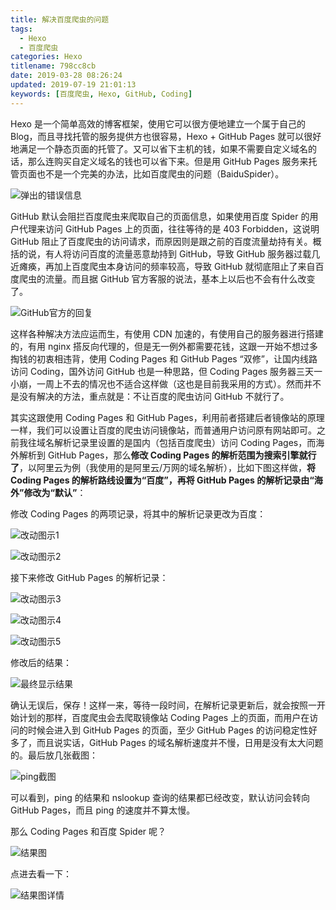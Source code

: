 ```yaml
---
title: 解决百度爬虫的问题
tags:
  - Hexo
  - 百度爬虫
categories: Hexo
titlename: 798cc8cb
date: 2019-03-28 08:26:24
updated: 2019-07-19 21:01:13
keywords: [百度爬虫, Hexo, GitHub, Coding]
---
```


Hexo 是一个简单高效的博客框架，使用它可以很方便地建立一个属于自己的 Blog，而且寻找托管的服务提供方也很容易，Hexo + GitHub Pages 就可以很好地满足一个静态页面的托管了。又可以省下主机的钱，如果不需要自定义域名的话，那么连购买自定义域名的钱也可以省下来。但是用 GitHub Pages 服务来托管页面也不是一个完美的办法，比如百度爬虫的问题（BaiduSpider）。   <!--more-->   

![弹出的错误信息](https://storage.live.com/items/5582C1D07E2893FB!133128?authkey=APiqr1tjl5KIc1Q "弹出的错误信息")  

GitHub 默认会阻拦百度爬虫来爬取自己的页面信息，如果使用百度 Spider 的用户代理来访问 GitHub Pages 上的页面，往往等待的是 403 Forbidden，这说明 GitHub 阻止了百度爬虫的访问请求，而原因则是跟之前的百度流量劫持有关。概括的说，有人将访问百度的流量恶意劫持到 GitHub，导致 GitHub 服务器过载几近瘫痪，再加上百度爬虫本身访问的频率较高，导致 GitHub 就彻底阻止了来自百度爬虫的流量。而且据 GitHub 官方客服的说法，基本上以后也不会有什么改变了。  

![GitHub官方的回复](https://storage.live.com/items/5582C1D07E2893FB!133127?authkey=APiqr1tjl5KIc1Q "GitHub官方的回复")  

这样各种解决方法应运而生，有使用 CDN 加速的，有使用自己的服务器进行搭建的，有用 nginx 搭反向代理的，但是无一例外都需要花钱，这跟一开始不想过多掏钱的初衷相违背，使用 Coding Pages 和 GitHub Pages “双修”，让国内线路访问 Coding，国外访问 GitHub 也是一种思路，但 Coding Pages 服务器三天一小崩，一周上不去的情况也不适合这样做（这也是目前我采用的方式）。然而并不是没有解决的方法，重点就是：不让百度的爬虫访问 GitHub 不就行了。  

其实这跟使用 Coding Pages 和 GitHub Pages，利用前者搭建后者镜像站的原理一样，我们可以设置让百度的爬虫访问镜像站，而普通用户访问原有网站即可。之前我往域名解析记录里设置的是国内（包括百度爬虫）访问 Coding Pages，而海外解析到 GitHub Pages，那么**修改 Coding Pages 的解析范围为搜索引擎就行了**，以阿里云为例（我使用的是阿里云/万网的域名解析），比如下图这样做，**将 Coding Pages 的解析路线设置为“百度”，再将 GitHub Pages 的解析记录由“海外”修改为“默认”**：  

修改 Coding Pages 的两项记录，将其中的解析记录更改为百度：    

![改动图示1](https://storage.live.com/items/5582C1D07E2893FB!133133?authkey=APiqr1tjl5KIc1Q  "改动图示1")  

![改动图示2](https://storage.live.com/items/5582C1D07E2893FB!133132?authkey=APiqr1tjl5KIc1Q  "改动图示2")  

接下来修改 GitHub Pages 的解析记录：  

![改动图示3](https://storage.live.com/items/5582C1D07E2893FB!133139?authkey=APiqr1tjl5KIc1Q "改动图示3")  

![改动图示4](https://storage.live.com/items/5582C1D07E2893FB!133138?authkey=APiqr1tjl5KIc1Q "改动图示4")  

![改动图示5](https://storage.live.com/items/5582C1D07E2893FB!133140?authkey=APiqr1tjl5KIc1Q "改动图示5")  

修改后的结果：  

![最终显示结果](https://storage.live.com/items/5582C1D07E2893FB!133134?authkey=APiqr1tjl5KIc1Q "最终显示结果")  

确认无误后，保存！这样一来，等待一段时间，在解析记录更新后，就会按照一开始计划的那样，百度爬虫会去爬取镜像站 Coding Pages 上的页面，而用户在访问的时候会进入到 GitHub Pages 的页面，至少 GitHub Pages 的访问稳定性好多了，而且说实话，GitHub Pages 的域名解析速度并不慢，日用是没有太大问题的。最后放几张截图：  

![ping截图](https://storage.live.com/items/5582C1D07E2893FB!133131?authkey=APiqr1tjl5KIc1Q "ping截图")   

可以看到，ping 的结果和 nslookup 查询的结果都已经改变，默认访问会转向 GitHub Pages，而且 ping 的速度并不算太慢。  

那么 Coding Pages 和百度 Spider 呢？  

![结果图](https://storage.live.com/items/5582C1D07E2893FB!133130?authkey=APiqr1tjl5KIc1Q "结果图")  

点进去看一下：  

![结果图详情](https://storage.live.com/items/5582C1D07E2893FB!133129?authkey=APiqr1tjl5KIc1Q "结果图详情")   
